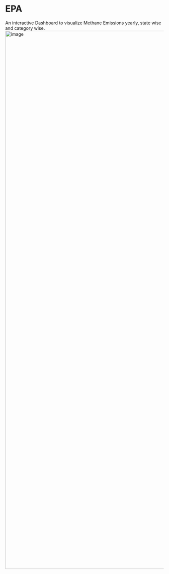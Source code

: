 # EPA


An interactive Dashboard to visualize Methane Emissions yearly, state wise and category wise.
<img width="1704" alt="image" src="https://github.com/NASA-IMPACT/EPA/assets/46867571/736bd6b7-2bc9-4266-9e16-1b5adefe1738">


